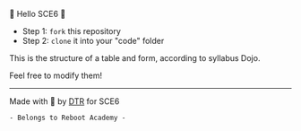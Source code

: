 🚀 Hello SCE6 🚀

- Step 1: `fork` this repository
- Step 2: `clone` it into your "code" folder

This is the structure of a table and form, according to syllabus Dojo. 

Feel free to modify them!

______
Made with 🩷 by [DTR](https://github.com/tabraue) for SCE6

    - Belongs to Reboot Academy -